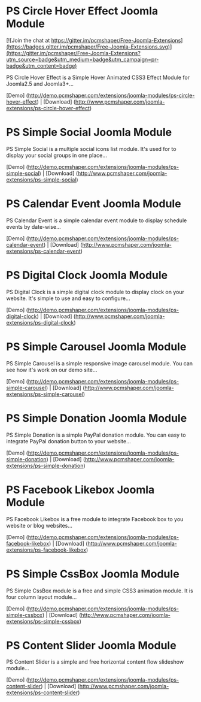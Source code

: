 # PS Circle Hover Effect Joomla Module

[![Join the chat at https://gitter.im/pcmshaper/Free-Joomla-Extensions](https://badges.gitter.im/pcmshaper/Free-Joomla-Extensions.svg)](https://gitter.im/pcmshaper/Free-Joomla-Extensions?utm_source=badge&utm_medium=badge&utm_campaign=pr-badge&utm_content=badge)

PS Circle Hover Effect is a Simple Hover Animated CSS3 Effect Module for Joomla2.5 and Joomla3+...

[Demo] (http://demo.pcmshaper.com/extensions/joomla-modules/ps-circle-hover-effect)
 | [Download] (http://www.pcmshaper.com/joomla-extensions/ps-circle-hover-effect)
 
# PS Simple Social Joomla Module

PS Simple Social is a multiple social icons list module. It's used for to display your social groups in one place...

[Demo] (http://demo.pcmshaper.com/extensions/joomla-modules/ps-simple-social)
 | [Download] (http://www.pcmshaper.com/joomla-extensions/ps-simple-social)
  
# PS Calendar Event Joomla Module

PS Calendar Event is a simple calendar event module to display schedule events by date-wise...

[Demo] (http://demo.pcmshaper.com/extensions/joomla-modules/ps-calendar-event)
 | [Download] (http://www.pcmshaper.com/joomla-extensions/ps-calendar-event)
   
# PS Digital Clock Joomla Module

PS Digital Clock is a simple digital clock module to display clock on your website. It's simple to use and easy to configure...

[Demo] (http://demo.pcmshaper.com/extensions/joomla-modules/ps-digital-clock)
 | [Download] (http://www.pcmshaper.com/joomla-extensions/ps-digital-clock)
    
# PS Simple Carousel Joomla Module

PS Simple Carousel is a simple responsive image carousel module. You can see how it's work on our demo site...

[Demo] (http://demo.pcmshaper.com/extensions/joomla-modules/ps-simple-carousel)
 | [Download] (http://www.pcmshaper.com/joomla-extensions/ps-simple-carousel)
     
# PS Simple Donation Joomla Module

PS Simple Donation is a simple PayPal donation module. You can easy to integrate PayPal donation button to your website...

[Demo] (http://demo.pcmshaper.com/extensions/joomla-modules/ps-simple-donation)
 | [Download] (http://www.pcmshaper.com/joomla-extensions/ps-simple-donation)
      
# PS Facebook Likebox Joomla Module

PS Facebook Likebox is a free module to integrate Facebook box to you website or blog websites...

[Demo] (http://demo.pcmshaper.com/extensions/joomla-modules/ps-facebook-likebox)
 | [Download] (http://www.pcmshaper.com/joomla-extensions/ps-facebook-likebox)
       
# PS Simple CssBox Joomla Module

PS Simple CssBox module is a free and simple CSS3 animation module. It is four column layout module...

[Demo] (http://demo.pcmshaper.com/extensions/joomla-modules/ps-simple-cssbox)
 | [Download] (http://www.pcmshaper.com/joomla-extensions/ps-simple-cssbox)
        
# PS Content Slider Joomla Module

PS Content Slider is a simple and free horizontal content flow slideshow module...

[Demo] (http://demo.pcmshaper.com/extensions/joomla-modules/ps-content-slider)
 | [Download] (http://www.pcmshaper.com/joomla-extensions/ps-content-slider)
